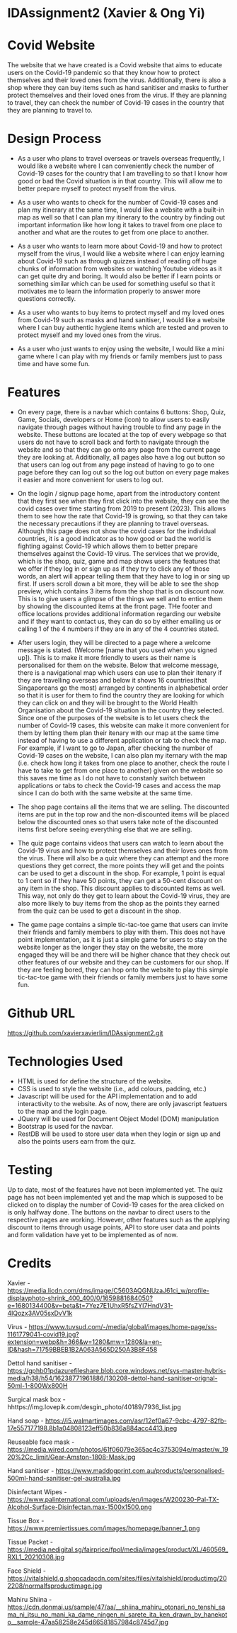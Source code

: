 # IDAssignment2 (Xavier & Ong Yi)

# Covid Website
The website that we have created is a Covid website that aims to educate users on the Covid-19 pandemic so that they know how to protect themselves and their loved ones from the virus. Additionally, there is also a shop where they can buy items such as hand sanitiser and masks to further protect themselves and their loved ones from the virus. If they are planning to travel, they can check the number of Covid-19 cases in the country that they are planning to travel to.

# Design Process
- As a user who plans to travel overseas or travels overseas frequently, I would like a website where I can conveniently check the number of Covid-19 cases for the country that I am travelling to so that I know how good or bad the Covid situation is in that country. This will allow me to better prepare myself to protect myself from the virus.

- As a user who wants to check for the number of Covid-19 cases and plan my itinerary at the same time, I would like a website with a built-in map as well so that I can plan my itinerary to the country by finding out important information like how long it takes to travel from one place to another and what are the routes to get from one place to another.

- As a user who wants to learn more about Covid-19 and how to protect myself from the virus, I would like a website where I can enjoy learning about Covid-19 such as through quizzes instead of reading off huge chunks of information from websites or watching Youtube videos as it can get quite dry and boring. It would also be better if I earn points or something similar which can be used for something useful so that it motivates me to learn the information properly to answer more questions correctly. 

- As a user who wants to buy items to protect myself and my loved ones from Covid-19 such as masks and hand sanitiser, I would like a website where I can buy authentic hygiene items which are tested and proven to protect myself and my loved ones from the virus.

- As a user who just wants to enjoy using the website, I would like a mini game where I can play with my friends or family members just to pass time and have some fun.

# Features
- On every page, there is a navbar which contains 6 buttons: Shop, Quiz, Game, Socials, developers or Home (icon) to allow users to easily navigate through pages without having trouble to find any page in the website. These buttons are located at the top of every webpage so that users do not have to scroll back and forth to navigate through the website and so that they can go onto any page from the current page they are looking at. Additionally, all pages also have a log out button so that users can log out from any page instead of having to go to one page before they can log out so the log out button on every page makes it easier and more convenient for users to log out.

- On the login / signup page home, apart from the introductory content that they first see when they first click into the website, they can see the covid cases over time starting from 2019 to present (2023). This allows them to see how the rate that Covid-19 is growing, so that they can take the necessary precautions if they are planning to travel overseas. Although this page does not show the covid cases for the individual countries, it is a good indicator as to how good or bad the world is fighting against Covid-19 which allows them to better prepare themselves against the Covid-19 virus. The services that we provide, which is the shop, quiz, game and map shows users the features that we offer if they log in or sign up as if they try to click any of those words, an alert will appear telling them that they have to log in or sing up first. If users scroll down a bit more, they will be able to see the shop preview, which contains 3 items from the shop that is on discount now. This is to give users a glimpse of the things we sell and to entice them by showing the discounted items at the front page. THe footer and office locations provides additional information regarding our website and if they want to contact us, they can do so by either emailing us or calling 1 of the 4 numbers if they are in any of the 4 countries stated.

- After users login, they will be directed to a page where a welcome message is stated. (Welcome [name that you used when you signed up]). This is to make it more friendly to users as their name is personalised for them on the website. Below that welcome message, there is a navigational map which users can use to plan their itenary if they are travelling overseas and below it shows 16 countries(that Singaporeans go the most) arranged by continents in alphabetical order so that it is user for them to find the country they are looking for which they can click on and they will be brought to the World Health Organisation about the Covid-19 situation in the country they selected. Since one of the purposes of the website is to let users check the number of Covid-19 cases, this website can make it more convenient for them by letting them plan their itenary with our map at the same time instead of having to use a different application or tab to check the map. For example, if I want to go to Japan, after checking the number of Covid-19 cases on the website, I can also plan my iternary with the map (i.e. check how long it takes from one place to another, check the route I have to take to get from one place to another) given on the website so this saves me time as I do not have to constanly switch between applications or tabs to check the Covid-19 cases and access the map since I can do both with the same website at the same time.

- The shop page contains all the items that we are selling. The discounted items are put in the top row and the non-discounted items will be placed below the discounted ones so that users take note of the discounted items first before seeing everything else that we are selling.

- The quiz page contains videos that users can watch to learn about the Covid-19 virus and how to protect themselves and their loves ones from the virus. There will also be a quiz where they can attempt and the more questions they get correct, the more points they will get and the points can be used to get a discount in the shop. For example, 1 point is equal to 1 cent so if they have 50 points, they can get a 50-cent discount on any item in the shop. This discount applies to discounted items as well. This way, not only do they get to learn about the Covid-19 virus, they are also more likely to buy items from the shop as the points they earned from the quiz can be used to get a discount in the shop.

- The game page contains a simple tic-tac-toe game that users can invite their friends and family members to play with them. This does not have point implementation, as it is just a simple game for users to stay on the website longer as the longer they stay on the website, the more engaged they will be and there will be higher chance that they check out other features of our website and they can be customers for our shop. If they are feeling bored, they can hop onto the website to play this simple tic-tac-toe game with their friends or family members just to have some fun.

# Github URL
https://github.com/xavierxavierlim/IDAssignment2.git

# Technologies Used
- HTML is used for define the structure of the website.
- CSS is used to style the website (i.e., add colours, padding, etc.)
- Javascript will be used for the API implementation and to add interactivity to the website. As of now, there are only javascript featuers to the map and the login page.
- JQuery will be used for Document Object Model (DOM) manipulation
- Bootstrap is used for the navbar.
- RestDB will be used to store user data when they login or sign up and also the points users earn from the quiz.

# Testing
Up to date, most of the features have not been implemented yet. The quiz page has not been implemented yet and the map which is supposed to be clicked on to display the number of Covid-19 cases for the area clicked on is only halfway done. The buttons on the navbar to direct users to the respective pages are working. However, other features such as the applying discount to items through usage points, API to store user data and points and form validation have yet to be implemented as of now.

# Credits
Xavier - https://media.licdn.com/dms/image/C5603AQGNUzaJ61ci_w/profile-displayphoto-shrink_400_400/0/1659881684050?e=1680134400&v=beta&t=7Yez7E1UhxR5fsZYI7HndV31-4lQozx3AV05sxDvV1k

Virus - https://www.tuvsud.com/-/media/global/images/home-page/ss-1161779041-covid19.jpg?extension=webp&h=366&w=1280&mw=1280&la=en-ID&hash=71759BBEB1B2A063A565D250A3B8F458

Dettol hand sanitiser - https://gphb01pdazurefileshare.blob.core.windows.net/sys-master-hybris-media/h38/h54/16238771961886/130208-dettol-hand-sanitiser-orignal-50ml-1-800Wx800H

Surgical mask box - hhttps://img.lovepik.com/desgin_photo/40189/7936_list.jpg

Hand soap - https://i5.walmartimages.com/asr/12ef0a67-9cbc-4797-82fb-17e557177198.8b1a04808123eff50b836a884acc4413.jpeg

Reuseable face mask - https://media.wired.com/photos/61f06079e365ac4c3753094e/master/w_1920%2Cc_limit/Gear-Amston-1808-Mask.jpg

Hand sanitiser - https://www.maddogprint.com.au/products/personalised-500ml-hand-sanitiser-gel-australia.jpg

Disinfectant Wipes - https://www.palinternational.com/uploads/en/images/W200230-Pal-TX-Alcohol-Surface-Disinfectan.max-1500x1500.png

Tissue Box - https://www.premiertissues.com/images/homepage/banner_1.png

Tissue Packet - https://media.nedigital.sg/fairprice/fpol/media/images/product/XL/460569_RXL1_20210308.jpg

Face Shield - https://vitalshield.g.shopcadacdn.com/sites/files/vitalshield/productimg/202208/normalfsproductimage.jpg

Mahiru Shiina - https://cdn.donmai.us/sample/47/aa/__shiina_mahiru_otonari_no_tenshi_sama_ni_itsu_no_mani_ka_dame_ningen_ni_sarete_ita_ken_drawn_by_hanekoto__sample-47aa58258e245d66581857984c8745d7.jpg

